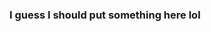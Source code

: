 ### I guess I should put something here lol

<!--
**fmalakis/fmalakis** is a ✨ _special_ ✨ repository because its `README.md` (this file) appears on your GitHub profile.
I'm Fotis, currently an undergraduate student in the Aristotle University's Computer Science Department, avid videogames and anime fan. I currently work with a few other people in a small full stack developer team and have experience with a plethera of programming languages, but I mostly code in TypeScript/JavaScript in my spare time using frameworks such as Angular, Ionic React etc.

So uh yea thats basically it.
-->
